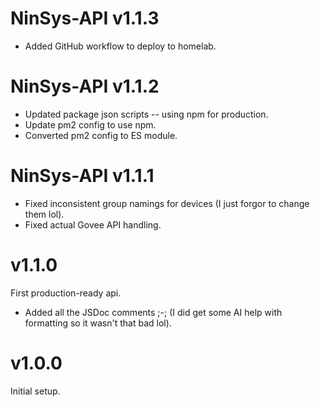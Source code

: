 # NinSys-API v1.1.3
- Added GitHub workflow to deploy to homelab.

# NinSys-API v1.1.2
- Updated package json scripts -- using npm for production.
- Update pm2 config to use npm.
- Converted pm2 config to ES module.

# NinSys-API v1.1.1
- Fixed inconsistent group namings for devices (I just forgor to change them lol).
- Fixed actual Govee API handling.

# v1.1.0
First production-ready api.
- Added all the JSDoc comments ;-; (I did get some AI help with formatting so it wasn't that bad lol).

# v1.0.0
Initial setup.